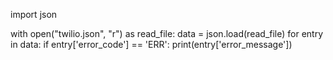 
import json

with open("twilio.json", "r") as read_file:
    data = json.load(read_file)
    for entry in data:
        if entry['error_code'] == 'ERR':
            print(entry['error_message'])


